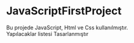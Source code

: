  
 <h1> JavaScriptFirstProject </h1>

 Bu projede JavaScript, Html ve Css kullanılmıştır.</br> Yapılacaklar listesi Tasarlanmıştır